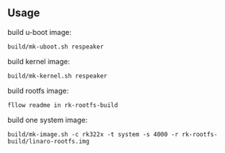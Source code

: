 ## Usage
build u-boot image:

	build/mk-uboot.sh respeaker

build kernel image:

	build/mk-kernel.sh respeaker
    
    
build rootfs image:

	fllow readme in rk-rootfs-build

build one system image:

	build/mk-image.sh -c rk322x -t system -s 4000 -r rk-rootfs-build/linaro-rootfs.img
